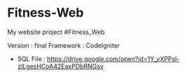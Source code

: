 # Fitness-Web
My website project #Fitness_Web

Version : final
Framework : CodeIgniter
+ SQL File : https://drive.google.com/open?id=1Y_vXPPsl-zlLgesHCoA42EaxPDbRNGsv


